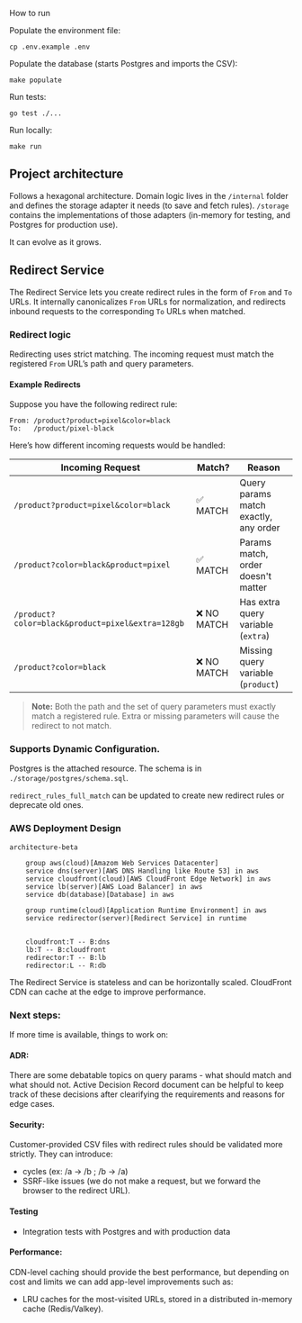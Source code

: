 How to run

Populate the environment file:

```
cp .env.example .env
```

Populate the database (starts Postgres and imports the CSV):

```
make populate
```


Run tests:
```
go test ./...
```


Run locally:

```
make run
```


## Project architecture
Follows a hexagonal architecture.
Domain logic lives in the `/internal` folder and defines the storage adapter it needs (to save and fetch rules).
`/storage` contains the implementations of those adapters (in-memory for testing, and Postgres for production use).

It can evolve as it grows. 

## Redirect Service

The Redirect Service lets you create redirect rules in the form of `From` and `To` URLs.
It internally canonicalizes `From` URLs for normalization, and redirects inbound requests to the corresponding `To` URLs when matched.

### Redirect logic
Redirecting uses strict matching. The incoming request must match the registered `From` URL’s path and query parameters.
#### Example Redirects

Suppose you have the following redirect rule:

```
From: /product?product=pixel&color=black
To:   /product/pixel-black
```

Here’s how different incoming requests would be handled:

| Incoming Request                                       | Match?      | Reason                                  |
|--------------------------------------------------------|-------------|-----------------------------------------|
| `/product?product=pixel&color=black`                   | ✅ MATCH    | Query params match exactly, any order   |
| `/product?color=black&product=pixel`                   | ✅ MATCH    | Params match, order doesn't matter      |
| `/product?color=black&product=pixel&extra=128gb`       | ❌ NO MATCH | Has extra query variable (`extra`)      |
| `/product?color=black`                                 | ❌ NO MATCH | Missing query variable (`product`)      |

> **Note:** Both the path and the set of query parameters must exactly match a registered rule. Extra or missing parameters will cause the redirect to not match.


### Supports Dynamic Configuration.
Postgres is the attached resource. The schema is in `./storage/postgres/schema.sql`.

`redirect_rules_full_match` can be updated to create new redirect rules or deprecate old ones.


### AWS Deployment Design
```mermaid
architecture-beta
 
    group aws(cloud)[Amazom Web Services Datacenter]
    service dns(server)[AWS DNS Handling like Route 53] in aws
    service cloudfront(cloud)[AWS CloudFront Edge Network] in aws
    service lb(server)[AWS Load Balancer] in aws
    service db(database)[Database] in aws

    group runtime(cloud)[Application Runtime Environment] in aws
    service redirector(server)[Redirect Service] in runtime
 

    cloudfront:T -- B:dns
    lb:T -- B:cloudfront
    redirector:T -- B:lb
    redirector:L -- R:db

```

The Redirect Service is stateless and can be horizontally scaled.
CloudFront CDN can cache at the edge to improve performance.


### Next steps:
If more time is available, things to work on:

#### ADR:
There are some debatable topics on query params - what should match and what should not.
Active Decision Record document can be helpful to keep track of these decisions after clearifying the requirements and reasons for edge cases.

#### Security:
Customer-provided CSV files with redirect rules should be validated more strictly. They can introduce:
- cycles (ex: /a -> /b ; /b -> /a)
- SSRF-like issues (we do not make a request, but we forward the browser to the redirect URL).

#### Testing
- Integration tests with Postgres and with production data

#### Performance:

CDN-level caching should provide the best performance, but depending on cost and limits we can add app-level improvements such as:
- LRU caches for the most-visited URLs, stored in a distributed in-memory cache (Redis/Valkey).

